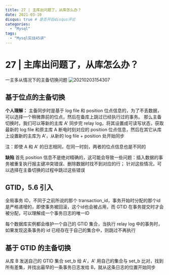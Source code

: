```yaml
---
title: 27 | 主库出问题了，从库怎么办？
date: 2021-03-10
disqus: true # 是否开启disqus评论
categories:
  - "Mysql"
tags:
  - "Mysql实战45讲"
---
```


<!--more-->

# 27 | 主库出问题了，从库怎么办？
一主多从情况下的主备切换问题
![20210203154307](http://pic.zero-tt.fun/note/20210203154307.png)

## 基于位点的主备切换
**个人理解：**
主备同步时是基于 log file 和 position 位点信息的，为了不丢数据，可以选择一个稍微靠前的位点，然后在备库上跳过已经执行过的事务。
那么主备切换时，我们可以等新的主库 A' 同步完 relay log，将其设置成可读写状态，获取最新的 log file 和原主库 A 断电时刻对应的 position 位点信息，然后在其它从库上设置新的主库为 A'，从新的 log file + position 处开始同步

注：即使 A 和 A' 的日志相同，在同一时刻，两者的位点信息也是不同的

**缺陷**
首先 position 信息不是绝对精确的，这可能会导致一些问题：插入数据的事务被重复执行报主键冲突错误、删除数据时找不到对应的行；
针对这些情况，可以选择在主备切换的过程中跳过这些错误

## GTID，5.6 引入
全局事务 ID，不同于之前所说的那个 transaction_id，事务开始时分配的那个id是严格递增的，即使事务被回滚，这个id也会被占用，而 GTID 在事务提交时才会被分配，可以理解成一个事务日志的唯一ID

每个数据库实例都会维护一个自己的 GTID 集合，当执行 relay log 中的事务时，如果发现这条事务的 id 已经存在于自己的集合中，则跳过不再执行

## 基于 GTID 的主备切换
从库 B 发送自己的 GTID 集合 set_b
给 A'，A' 用自己的集合与 set_b 比对，找到所有差集，并找出最早的一条事务日志发给 B，就从这条日志的位置开始同步